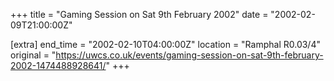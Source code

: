 +++
title = "Gaming Session on Sat 9th February 2002"
date = "2002-02-09T21:00:00Z"

[extra]
end_time = "2002-02-10T04:00:00Z"
location = "Ramphal R0.03/4"
original = "https://uwcs.co.uk/events/gaming-session-on-sat-9th-february-2002-1474488928641/"
+++



